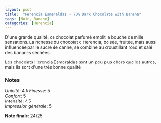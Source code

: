 ```yaml
---
layout: post
title:  "Herencia Esmeraldas - 70% Dark Chocolate with Banana"
tags: [Noir, Banane] 
categories: [Herencia]
---
```



D'une grande qualité, ce chocolat parfumé emplit la bouche de mille sensations. La richesse du chocolat d'Herencia, boisée, fruitée, mais aussi influencée par le sucre de canne, se combine au croustillant rond et salé des bananes séchées.

Les chocolats Herencia Esmeraldas sont un peu plus chers que les autres, mais ils sont d'une très bonne qualité.

### Notes

_Unicité_: 4.5 
_Finesse_: 5  
_Confort_: 5  
_Intensité_: 4.5  
_Impression générale_: 5

**Note finale**: 24/25